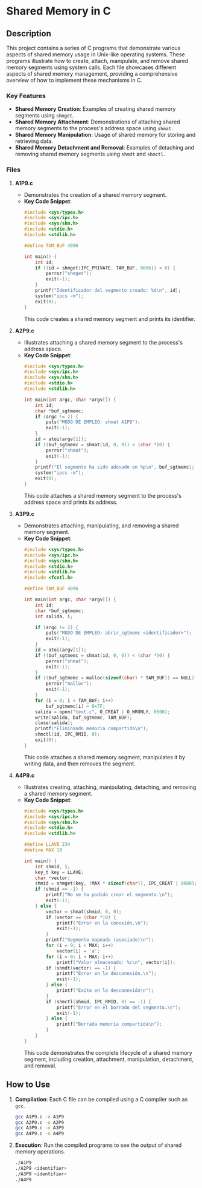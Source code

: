 # Shared Memory in C

## Description
This project contains a series of C programs that demonstrate various aspects of shared memory usage in Unix-like operating systems. These programs illustrate how to create, attach, manipulate, and remove shared memory segments using system calls. Each file showcases different aspects of shared memory management, providing a comprehensive overview of how to implement these mechanisms in C.

### Key Features
- **Shared Memory Creation**: Examples of creating shared memory segments using `shmget`.
- **Shared Memory Attachment**: Demonstrations of attaching shared memory segments to the process's address space using `shmat`.
- **Shared Memory Manipulation**: Usage of shared memory for storing and retrieving data.
- **Shared Memory Detachment and Removal**: Examples of detaching and removing shared memory segments using `shmdt` and `shmctl`.

### Files
1. **A1P9.c**
    - Demonstrates the creation of a shared memory segment.
    - **Key Code Snippet**:
        ```c
        #include <sys/types.h>
        #include <sys/ipc.h>
        #include <sys/shm.h>
        #include <stdio.h>
        #include <stdlib.h>

        #define TAM_BUF 4096

        int main() {
            int id;
            if ((id = shmget(IPC_PRIVATE, TAM_BUF, 0666)) < 0) {
                perror("shmget");
                exit(-1);
            }
            printf("Identificador del segmento creado: %d\n", id);
            system("ipcs -m");
            exit(0);
        }
        ```
        This code creates a shared memory segment and prints its identifier.

2. **A2P9.c**
    - Illustrates attaching a shared memory segment to the process's address space.
    - **Key Code Snippet**:
        ```c
        #include <sys/types.h>
        #include <sys/ipc.h>
        #include <sys/shm.h>
        #include <stdio.h>
        #include <stdlib.h>

        int main(int argc, char *argv[]) {
            int id;
            char *buf_sgtmemc;
            if (argc != 2) {
                puts("MODO DE EMPLEO: shmat A1P9");
                exit(-1);
            }
            id = atoi(argv[1]);
            if ((buf_sgtmemc = shmat(id, 0, 0)) < (char *)0) {
                perror("shmat");
                exit(-1);
            }
            printf("El segmento ha sido adosado en %p\n", buf_sgtmemc);
            system("ipcs -m");
            exit(0);
        }
        ```
        This code attaches a shared memory segment to the process's address space and prints its address.

3. **A3P9.c**
    - Demonstrates attaching, manipulating, and removing a shared memory segment.
    - **Key Code Snippet**:
        ```c
        #include <sys/types.h>
        #include <sys/ipc.h>
        #include <sys/shm.h>
        #include <stdio.h>
        #include <stdlib.h>
        #include <fcntl.h>

        #define TAM_BUF 4096

        int main(int argc, char *argv[]) {
            int id;
            char *buf_sgtmemc;
            int salida, i;

            if (argc != 2) {
                puts("MODO DE EMPLEO: abrir_sgtmemc <identificador>");
                exit(-1);
            }
            id = atoi(argv[1]);
            if ((buf_sgtmemc = shmat(id, 0, 0)) < (char *)0) {
                perror("shmat");
                exit(-1);
            }
            if ((buf_sgtmemc = malloc(sizeof(char) * TAM_BUF)) == NULL) {
                perror("malloc");
                exit(-1);
            }
            for (i = 0; i < TAM_BUF; i++)
                buf_sgtmemc[i] = 0x7F;
            salida = open("text.c", O_CREAT | O_WRONLY, 0600);
            write(salida, buf_sgtmemc, TAM_BUF);
            close(salida);
            printf("Eliminando memoria compartida\n");
            shmctl(id, IPC_RMID, 0);
            exit(0);
        }
        ```
        This code attaches a shared memory segment, manipulates it by writing data, and then removes the segment.

4. **A4P9.c**
    - Illustrates creating, attaching, manipulating, detaching, and removing a shared memory segment.
    - **Key Code Snippet**:
        ```c
        #include <sys/types.h>
        #include <sys/ipc.h>
        #include <sys/shm.h>
        #include <stdio.h>
        #include <stdlib.h>

        #define LLAVE 234
        #define MAX 10

        int main() {
            int shmid, i;
            key_t key = LLAVE;
            char *vector;
            shmid = shmget(key, (MAX * sizeof(char)), IPC_CREAT | 0600);
            if (shmid == -1) {
                printf("No se ha podido crear el segmento.\n");
                exit(-1);
            } else {
                vector = shmat(shmid, 0, 0);
                if (vector == (char *)0) {
                    printf("Error en la conexión.\n");
                    exit(-1);
                }
                printf("Segmento mapeado (asociado)\n");
                for (i = 0; i < MAX; i++)
                    vector[i] = 'a';
                for (i = 0; i < MAX; i++)
                    printf("Valor almacenado: %c\n", vector[i]);
                if (shmdt(vector) == -1) {
                    printf("Error en la desconexión.\n");
                    exit(-1);
                } else {
                    printf("Éxito en la desconexión\n");
                }
                if (shmctl(shmid, IPC_RMID, 0) == -1) {
                    printf("Error en el borrado del segmento.\n");
                    exit(-1);
                } else {
                    printf("Borrada memoria compartida\n");
                }
            }
        }
        ```
        This code demonstrates the complete lifecycle of a shared memory segment, including creation, attachment, manipulation, detachment, and removal.

## How to Use
1. **Compilation**: Each C file can be compiled using a C compiler such as `gcc`.
    ```bash
    gcc A1P9.c -o A1P9
    gcc A2P9.c -o A2P9
    gcc A3P9.c -o A3P9
    gcc A4P9.c -o A4P9
    ```

2. **Execution**: Run the compiled programs to see the output of shared memory operations.
    ```bash
    ./A1P9
    ./A2P9 <identifier>
    ./A3P9 <identifier>
    ./A4P9
    ```